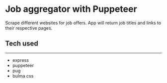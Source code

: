 # Job aggregator with Puppeteer

Scrape different websites for job offers. App will return job titles and links to their respective pages.

## Tech used

---

- express
- puppeteer
- pug
- bulma css
